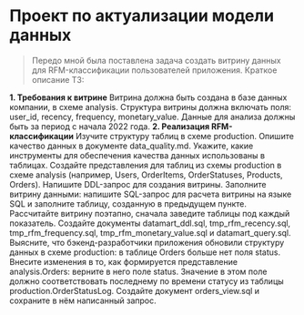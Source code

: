 # Проект по актуализации модели данных
>Передо мной была поставлена задача создать витрину данных для RFM-классификации пользователей приложения. Краткое описание ТЗ:

**1. Требования к витрине**
Витрина должна быть создана в базе данных компании, в схеме analysis. Структура витрины должна включать поля: user_id, recency, frequency, monetary_value. Данные для анализа должны быть за период с начала 2022 года.
**2. Реализация RFM-классификации**
Изучите структуру таблиц в схеме production. Опишите качество данных в документе data_quality.md. Укажите, какие инструменты для обеспечения качества данных использованы в таблицах.
Создайте представления для таблиц из схемы production в схеме analysis (например, Users, OrderItems, OrderStatuses, Products, Orders).
Напишите DDL-запрос для создания витрины. Заполните витрину данными: напишите SQL-запрос для расчета витрины на языке SQL и заполните таблицу, созданную в предыдущем пункте. Рассчитайте витрину поэтапно, сначала заведите таблицы под каждый показатель. Создайте документы datamart_ddl.sql, tmp_rfm_recency.sql, tmp_rfm_frequency.sql, tmp_rfm_monetary_value.sql и datamart_query.sql.
Выясните, что бэкенд-разработчики приложения обновили структуру данных в схеме production: в таблице Orders больше нет поля status. Внесите изменения в то, как формируется представление analysis.Orders: верните в него поле status. Значение в этом поле должно соответствовать последнему по времени статусу из таблицы production.OrderStatusLog. Создайте документ orders_view.sql и сохраните в нём написанный запрос.
